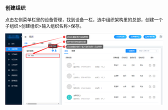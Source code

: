 ### 创建组织
点击左侧菜单栏里的设备管理，找到设备一栏，选中组织架构里的总部，创建一个子组织>创建组织>输入组织名称>保存。

![avatar](../images/terminal/25.png)
